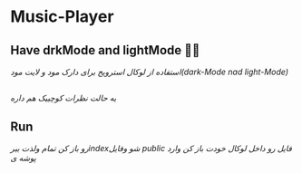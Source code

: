 # Music-Player



## Have drkMode and lightMode 🖤🤍


*استفاده از لوکال استرویج برای دارک مود و لایت مود(dark-Mode nad light-Mode)*
##
*یه حالت نظرات کوچییک هم داره*

## Run
*رو باز کن تمام ولذت ببرindexشو وفایل public فایل رو داخل لوکال خودت باز کن وارد پوشه ی*